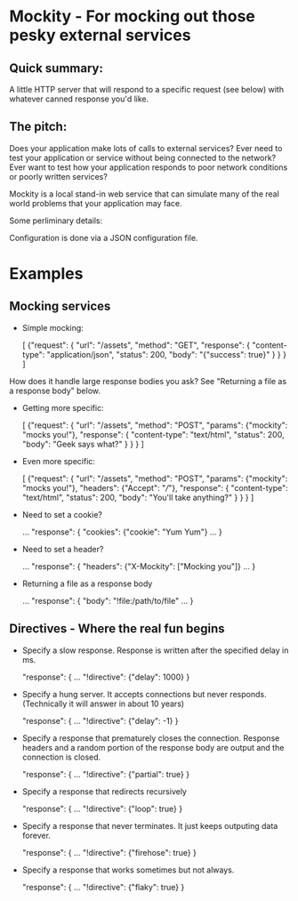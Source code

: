 # Mockity - For mocking out those pesky external services

## Quick summary:

A little HTTP server that will respond to a specific request (see below) with
whatever canned response you'd like.

## The pitch:

Does your application make lots of calls to external services?  Ever need to test your application or service without being connected to the network?  Ever want to test how your application responds to poor network conditions or poorly written services?

Mockity is a local stand-in web service that can simulate many of the real world problems that your application may face.

Some perliminary details:

Configuration is done via a JSON configuration file.

# Examples

## Mocking services

- Simple mocking:

	[
		{"request": { 
	  			"url": "/assets",
	  			"method": "GET",
	  	 		"response": {
		  			"content-type": "application/json",
	  				"status": 200,
	  				"body": "{\"success\": true}"
	  			}
	  		}
	  	}
	]

How does it handle large response bodies you ask?  See "Returning a file as a response body" below.

- Getting more specific:

	[
		{"request": { 
	  			"url": "/assets",
	  			"method": "POST",
	  			"params": {"mockity": "mocks you!"},
	  	 		"response": {
		  			"content-type": "text/html",
	  				"status": 200,
	  				"body": "<html><head><title>Mock You!</title></head><body>Geek says what?</body></html>"
	  			}
	  		}
	  	}
	]

- Even more specific:

	[
		{"request": { 
	  			"url": "/assets",
	  			"method": "POST",
	  			"params": {"mockity": "mocks you!"},
	  			"headers": {"Accept": "*/*"},
	  	 		"response": {
		  			"content-type": "text/html",
	  				"status": 200,
	  				"body": "<html><head><title>Mock You!</title></head><body>You'll take anything?</body></html>"
	  			}
	  		}
	  	}
	]

- Need to set a cookie?

	...
		"response": {
			"cookies": {"cookie": "Yum Yum"}
			...
		}
	
- Need to set a header?

	...
		"response": {
			"headers": {"X-Mockity": ["Mocking you"]}
			...
		}

- Returning a file as a response body

	...
		"response": {
			"body": "!file:/path/to/file"
			...
		}


## Directives - Where the real fun begins


- Specify a slow response.  Response is written after the specified delay in ms.

	"response": {
		...
		"!directive": {"delay": 1000}
	}

- Specify a hung server.  It accepts connections but never responds. (Technically it will answer in about 10 years)

	"response": {
		...
		"!directive": {"delay": -1}
	}

- Specify a response that prematurely closes the connection.  Response headers and a random portion of the response body are output and the connection is closed.

	"response": {
		...
		"!directive": {"partial": true}
	}

- Specify a response that redirects recursively

	"response": {
		...
		"!directive": {"loop": true}
	}


- Specify a response that never terminates.  It just keeps outputing data forever.

	"response": {
		...
		"!directive": {"firehose": true}
	}

- Specify a response that works sometimes but not always.

	"response": {
		...
		"!directive": {"flaky": true}
	}
